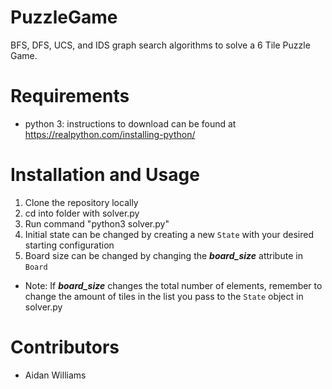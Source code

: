 # PuzzleGame
BFS, DFS, UCS, and IDS graph search algorithms to solve a 6 Tile Puzzle Game.

# Requirements
* python 3: instructions to download can be found at https://realpython.com/installing-python/

# Installation and Usage
1. Clone the repository locally
2. cd into folder with solver.py
3. Run command "python3 solver.py"
4. Initial state can be changed by creating a new `State` with your desired starting configuration
5. Board size can be changed by changing the ***board_size*** attribute in `Board`
  * Note: If ***board_size*** changes the total number of elements, remember to change the amount of tiles in the list you pass to the `State` object in solver.py
  
# Contributors

* Aidan Williams
